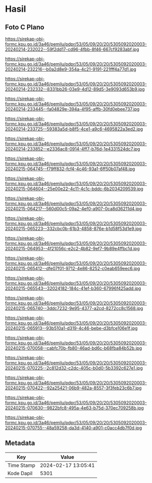 # Hasil

## Foto C Plano

https://sirekap-obj-formc.kpu.go.id/3a46/pemilu/pdpr/53/05/09/20/20/5305092020003-20240214-232022--59f2dd17-cd96-4fbb-8f46-667cf9283abf.jpg

https://sirekap-obj-formc.kpu.go.id/3a46/pemilu/pdpr/53/05/09/20/20/5305092020003-20240214-232216--b0a2d8e9-354a-4c21-9191-221fff4a77d1.jpg

https://sirekap-obj-formc.kpu.go.id/3a46/pemilu/pdpr/53/05/09/20/20/5305092020003-20240214-232332--8331bb26-03e9-4d12-89d5-3e9093d653b9.jpg

https://sirekap-obj-formc.kpu.go.id/3a46/pemilu/pdpr/53/05/09/20/20/5305092020003-20240214-233445--fa04829e-394a-4f95-affb-30fd0ebee737.jpg

https://sirekap-obj-formc.kpu.go.id/3a46/pemilu/pdpr/53/05/09/20/20/5305092020003-20240214-233725--59383a5d-b8f5-4ce1-a9c6-4695822a3ed2.jpg

https://sirekap-obj-formc.kpu.go.id/3a46/pemilu/pdpr/53/05/09/20/20/5305092020003-20240214-233852--e2336ac8-0914-4ff7-b76d-1e4331524dc7.jpg

https://sirekap-obj-formc.kpu.go.id/3a46/pemilu/pdpr/53/05/09/20/20/5305092020003-20240215-064745--f79ff832-fcf4-4c46-93a1-6ff50b07af48.jpg

https://sirekap-obj-formc.kpu.go.id/3a46/pemilu/pdpr/53/05/09/20/20/5305092020003-20240215-064604--25e00e22-4c11-4c1c-bddc-6b2034209539.jpg

https://sirekap-obj-formc.kpu.go.id/3a46/pemilu/pdpr/53/05/09/20/20/5305092020003-20240215-064217--560d00c5-09a2-4ef0-a907-0ca8d36211d4.jpg

https://sirekap-obj-formc.kpu.go.id/3a46/pemilu/pdpr/53/05/09/20/20/5305092020003-20240215-065223--332cbc0b-61b3-4858-876e-b1d58f53d1e9.jpg

https://sirekap-obj-formc.kpu.go.id/3a46/pemilu/pdpr/53/05/09/20/20/5305092020003-20240215-064953--4f21056c-e2c2-4b82-9ef7-9b89e4ffbc1d.jpg

https://sirekap-obj-formc.kpu.go.id/3a46/pemilu/pdpr/53/05/09/20/20/5305092020003-20240215-065412--dfe07f01-9712-4e86-8252-c0eab659eec6.jpg

https://sirekap-obj-formc.kpu.go.id/3a46/pemilu/pdpr/53/05/09/20/20/5305092020003-20240215-065543--32024182-184c-41ef-b360-67996f425add.jpg

https://sirekap-obj-formc.kpu.go.id/3a46/pemilu/pdpr/53/05/09/20/20/5305092020003-20240215-065740--3ddc7232-9e95-4377-a2cd-8272cc8c1568.jpg

https://sirekap-obj-formc.kpu.go.id/3a46/pemilu/pdpr/53/05/09/20/20/5305092020003-20240215-065913--93b510a1-d319-4c46-bebe-d3bfce106e1f.jpg

https://sirekap-obj-formc.kpu.go.id/3a46/pemilu/pdpr/53/05/09/20/20/5305092020003-20240215-070058--cabfc70b-fb80-46ad-bd6c-b68fba84b52b.jpg

https://sirekap-obj-formc.kpu.go.id/3a46/pemilu/pdpr/53/05/09/20/20/5305092020003-20240215-070225--2c812d32-c2dc-405c-b0d0-5b3392c627e1.jpg

https://sirekap-obj-formc.kpu.go.id/3a46/pemilu/pdpr/53/05/09/20/20/5305092020003-20240215-070422--92a25421-06b9-482a-8557-3f3feb23c6b7.jpg

https://sirekap-obj-formc.kpu.go.id/3a46/pemilu/pdpr/53/05/09/20/20/5305092020003-20240215-070630--9822bfc8-495a-4e63-b75d-370ec709258b.jpg

https://sirekap-obj-formc.kpu.go.id/3a46/pemilu/pdpr/53/05/09/20/20/5305092020003-20240215-070755--48a59258-da3d-4140-a901-c0acc4db7f0d.jpg


## Metadata

| Key        | Value               |
| ---------- | ------------------- |
| Time Stamp | 2024-02-17 13:05:41 |
| Kode Dapil | 5301                |



